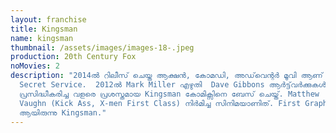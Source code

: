 ```yaml
---
layout: franchise
title: Kingsman
name: kingsman
thumbnail: /assets/images/images-18-.jpeg
production: 20th Century Fox
noMovies: 2
description: "2014ൽ റിലീസ് ചെയ്ത ആക്ഷൻ, കോമഡി, അഡ്‌വെന്റർ മൂവി ആണ് Kingsman: The
  Secret Service.  2012ൽ Mark Miller എഴുതി  Dave Gibbons ആർട്ട്‌വർക്കുകൾ ചെയ്തു
  പ്രസിദ്ധീകരിച്ച വളരെ പ്രശസ്തമായ Kingsman കോമിക്സിനെ ബേസ് ചെയ്ത്. Matthew
  Vaughn (Kick Ass, X-men First Class) നിർമിച്ച സിനിമയാണിത്. First Graphic Novel
  ആയിരുന്നു Kingsman."
---
```


